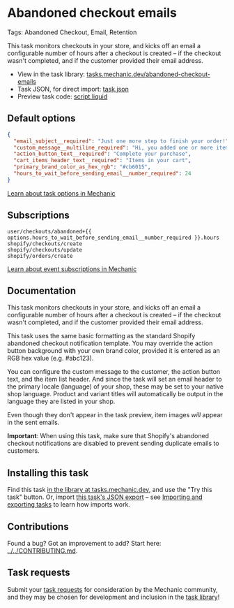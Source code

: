 # Abandoned checkout emails

Tags: Abandoned Checkout, Email, Retention

This task monitors checkouts in your store, and kicks off an email a configurable number of hours after a checkout is created – if the checkout wasn't completed, and if the customer provided their email address.

* View in the task library: [tasks.mechanic.dev/abandoned-checkout-emails](https://tasks.mechanic.dev/abandoned-checkout-emails)
* Task JSON, for direct import: [task.json](../../tasks/abandoned-checkout-emails.json)
* Preview task code: [script.liquid](./script.liquid)

## Default options

```json
{
  "email_subject__required": "Just one more step to finish your order!",
  "custom_message__multiline_required": "Hi, you added one or more items to your shopping cart and haven't completed your purchase. You can complete it now while it's still available.",
  "action_button_text__required": "Complete your purchase",
  "cart_items_header_text__required": "Items in your cart",
  "primary_brand_color_as_hex_rgb": "#cb6015",
  "hours_to_wait_before_sending_email__number_required": 24
}
```

[Learn about task options in Mechanic](https://learn.mechanic.dev/core/tasks/options)

## Subscriptions

```liquid
user/checkouts/abandoned+{{ options.hours_to_wait_before_sending_email__number_required }}.hours
shopify/checkouts/create
shopify/checkouts/update
shopify/orders/create
```

[Learn about event subscriptions in Mechanic](https://learn.mechanic.dev/core/tasks/subscriptions)

## Documentation

This task monitors checkouts in your store, and kicks off an email a configurable number of hours after a checkout is created – if the checkout wasn't completed, and if the customer provided their email address.

This task uses the same basic formatting as the standard Shopify abandoned checkout notification template. You may override the action button background with your own brand color, provided it is entered as an RGB hex value (e.g. #abc123).

You can configure the custom message to the customer, the action button text, and the item list header. And since the task will set an email header to the primary locale (language) of your shop, these may be set to your native shop language. Product and variant titles will automatically be output in the language they are listed in your shop.

Even though they don't appear in the task preview, item images *will* appear in the sent emails.

**Important**: When using this task, make sure that Shopify's abandoned checkout notifications are disabled to prevent sending duplicate emails to customers.

## Installing this task

Find this task [in the library at tasks.mechanic.dev](https://tasks.mechanic.dev/abandoned-checkout-emails), and use the "Try this task" button. Or, import [this task's JSON export](../../tasks/abandoned-checkout-emails.json) – see [Importing and exporting tasks](https://learn.mechanic.dev/core/tasks/import-and-export) to learn how imports work.

## Contributions

Found a bug? Got an improvement to add? Start here: [../../CONTRIBUTING.md](../../CONTRIBUTING.md).

## Task requests

Submit your [task requests](https://mechanic.canny.io/task-requests) for consideration by the Mechanic community, and they may be chosen for development and inclusion in the [task library](https://tasks.mechanic.dev/)!
